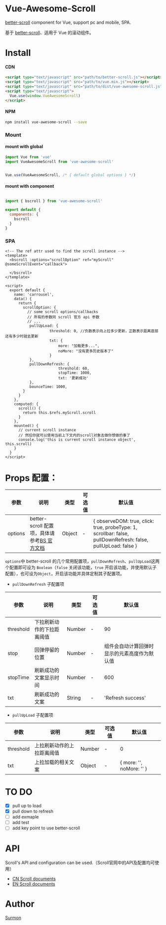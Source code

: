

# Vue-Awesome-Scroll
[better-scroll](https://ustbhuangyi.github.io/better-scroll/doc/zh-hans/options.html#directionlockthreshold) component for Vue, support pc and mobile, SPA.

基于 [better-scroll](https://ustbhuangyi.github.io/better-scroll/doc/zh-hans/options.html#directionlockthreshold)、适用于 Vue 的滚动组件。


# Install

#### CDN

``` html
<script type="text/javascript" src="path/to/better-scroll.js"></script>
<script type="text/javascript" src="path/to/vue.min.js"></script>
<script type="text/javascript" src="path/to/dist/vue-awesome-scroll.js"></script>
<script type="text/javascript">
  Vue.use(window.VueAwesomeScroll)
</script>
```

#### NPM

``` bash
npm install vue-awesome-scroll --save
```

### Mount

#### mount with global

``` javascript
import Vue from 'vue'
import VueAwesomeScroll from 'vue-awesome-scroll'


Vue.use(VueAwesomeScroll, /* { default global options } */)
```

#### mount with component

```javascript

import { bscroll } from 'vue-awesome-scroll'

export default {
  components: {
    bscroll
  }
}
```


### SPA

```vue
<!-- The ref attr used to find the scroll instance -->
<template>
  <bscroll :options="scrollOption" ref="myScroll" @someScrollEvent="callback">

  </bscroll>
</template>

<script>
  export default {
    name: 'carrousel',
    data() {
      return {
        scrollOption: {
          // some scroll options/callbacks
          // 所有的参数同 scroll 官方 api 参数
          // ...
           pullUpLoad: {
                    threshold: 0, //负数表示向上拉多少更新，正数表示距离底部还有多少时就去更新
                    txt: {
                        more: "加载更多...",
                        noMore: "没有更多历史版本了"
                    }
           },
           pullDownRefresh: {
                        threshold: 60,
                        stopTime: 1000,
                        txt: '更新成功'
           },
           bounceTime: 1000,
        }
      }
    },
    computed: {
      scroll() {
        return this.$refs.myScroll.scroll
      }
    },
    mounted() {
      // current scroll instance
      // 然后你就可以使用当前上下文内的scroll对象去做你想做的事了
      console.log('this is current scroll instance object', this.scroll)
    }
  }
</script>
```

# Props 配置：

| 参数    | 说明                                                         | 类型   | 可选值 | 默认值                                                       |
| ------- | ------------------------------------------------------------ | ------ | ------ | ------------------------------------------------------------ |
| options | better-scroll 配置项，具体请参考[BS 官方文档](https://ustbhuangyi.github.io/better-scroll/doc/zh-hans/options.html) | Object | -      | { observeDOM: true, click: true, probeType: 1, scrollbar: false, pullDownRefresh: false, pullUpLoad: false } |

 `options`中 better-scroll 的几个常用配置项，`pullDownRefresh`、`pullUpLoad`这两个配置即可设为 `Boolean`（`false` 关闭该功能，`true` 开启该功能，并使用默认子配置），也可设为`Object`，开启该功能并具体定制其子配置项。 

- `pullDownRefresh` 子配置项

| 参数      | 说明                       | 类型   | 可选值 | 默认值                                       |
| --------- | -------------------------- | ------ | ------ | -------------------------------------------- |
| threshold | 下拉刷新动作的下拉距离阈值 | Number | -      | 90                                           |
| stop      | 回弹停留的位置             | Number | -      | 组件会自动计算回弹时显示的元素高度作为默认值 |
| stopTime  | 刷新成功的文案显示时间     | Number | -      | 600                                          |
| txt       | 刷新成功的文案             | String | -      | 'Refresh success'                            |

- `pullUpLoad` 子配置项

| 参数      | 说明                       | 类型   | 可选值 | 默认值                   |
| --------- | -------------------------- | ------ | ------ | ------------------------ |
| threshold | 上拉刷新动作的上拉距离阈值 | Number | -      | 0                        |
| txt       | 上拉加载的相关文案         | Object | -      | { more: '', noMore: '' } |

# TO DO
- [x] pull up to load
- [x] pull down to refresh
- [ ] add exmaple
- [ ] add test
- [ ] add key point to use better-scroll

# API
Scroll's API and configuration can be used.（Scroll官网中的API及配置均可使用）
- [CN Scroll documents](https://github.com/ustbhuangyi/better-scroll/blob/master/README_zh-CN.md)
- [EN Scroll documents](https://github.com/ustbhuangyi/better-scroll)


# Author
[Surmon](xjj518.com)

